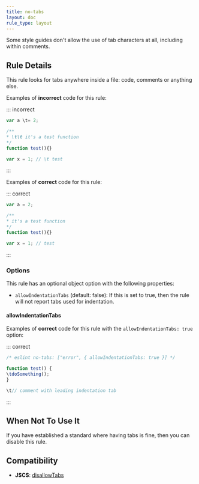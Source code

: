 ```yaml
---
title: no-tabs
layout: doc
rule_type: layout
---
```



Some style guides don't allow the use of tab characters at all, including within comments.

## Rule Details

This rule looks for tabs anywhere inside a file: code, comments or anything else.

Examples of **incorrect** code for this rule:

::: incorrect

```js
var a \t= 2;

/**
* \t\t it's a test function
*/
function test(){}

var x = 1; // \t test
```

:::

Examples of **correct** code for this rule:

::: correct

```js
var a = 2;

/**
* it's a test function
*/
function test(){}

var x = 1; // test
```

:::

### Options

This rule has an optional object option with the following properties:

* `allowIndentationTabs` (default: false): If this is set to true, then the rule will not report tabs used for indentation.

#### allowIndentationTabs

Examples of **correct** code for this rule with the `allowIndentationTabs: true` option:

::: correct

```js
/* eslint no-tabs: ["error", { allowIndentationTabs: true }] */

function test() {
\tdoSomething();
}

\t// comment with leading indentation tab
```

:::

## When Not To Use It

If you have established a standard where having tabs is fine, then you can disable this rule.

## Compatibility

* **JSCS**: [disallowTabs](https://jscs-dev.github.io/rule/disallowTabs)
